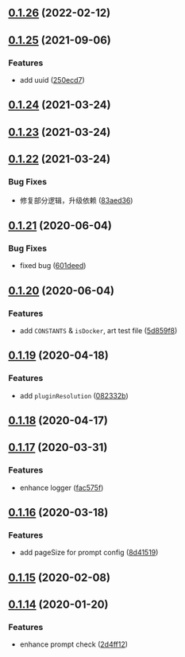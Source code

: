 ## [0.1.26](https://github.com/MicroAppJS/shared-utils/compare/v0.1.25...v0.1.26) (2022-02-12)

## [0.1.25](https://github.com/MicroAppJS/shared-utils/compare/v0.1.24...v0.1.25) (2021-09-06)


### Features

* add uuid ([250ecd7](https://github.com/MicroAppJS/shared-utils/commit/250ecd7df85d41180022a1ab3ef3dd975b4405f7))

## [0.1.24](https://github.com/MicroAppJS/shared-utils/compare/v0.1.23...v0.1.24) (2021-03-24)

## [0.1.23](https://github.com/MicroAppJS/shared-utils/compare/v0.1.22...v0.1.23) (2021-03-24)

## [0.1.22](https://github.com/MicroAppJS/shared-utils/compare/v0.1.21...v0.1.22) (2021-03-24)


### Bug Fixes

* 修复部分逻辑，升级依赖 ([83aed36](https://github.com/MicroAppJS/shared-utils/commit/83aed36bb1809cb8b088a09cececdffafe642fa5))

## [0.1.21](https://github.com/MicroAppJS/shared-utils/compare/v0.1.20...v0.1.21) (2020-06-04)


### Bug Fixes

* fixed bug ([601deed](https://github.com/MicroAppJS/shared-utils/commit/601deedd164eb148671f4957a3070c453b2cb57a))

## [0.1.20](https://github.com/MicroAppJS/shared-utils/compare/v0.1.19...v0.1.20) (2020-06-04)


### Features

* add `CONSTANTS` & `isDocker`, art test file ([5d859f8](https://github.com/MicroAppJS/shared-utils/commit/5d859f844e7c7ce1881c0f1526d3f3e189f10eb5))

## [0.1.19](https://github.com/MicroAppJS/shared-utils/compare/v0.1.18...v0.1.19) (2020-04-18)


### Features

* add `pluginResolution` ([082332b](https://github.com/MicroAppJS/shared-utils/commit/082332b4b4983c67b063899600d74d9e45024cf4))



## [0.1.18](https://github.com/MicroAppJS/shared-utils/compare/v0.1.17...v0.1.18) (2020-04-17)

## [0.1.17](https://github.com/MicroAppJS/shared-utils/compare/v0.1.16...v0.1.17) (2020-03-31)


### Features

* enhance logger ([fac575f](https://github.com/MicroAppJS/shared-utils/commit/fac575f0f5d29b91e4bc113a960ec53a846a8da9))

## [0.1.16](https://github.com/MicroAppJS/shared-utils/compare/0.1.15...0.1.16) (2020-03-18)


### Features

* add pageSize for prompt config ([8d41519](https://github.com/MicroAppJS/shared-utils/commit/8d415193d0271fcaaa8745bdc7a5b76b61621eea))



## [0.1.15](https://github.com/MicroAppJS/shared-utils/compare/0.1.14...0.1.15) (2020-02-08)



## [0.1.14](https://github.com/MicroAppJS/shared-utils/compare/2d4ff12271af26c11d1bf235c19556e6426f5d2c...0.1.14) (2020-01-20)


### Features

* enhance prompt check ([2d4ff12](https://github.com/MicroAppJS/shared-utils/commit/2d4ff12271af26c11d1bf235c19556e6426f5d2c))

